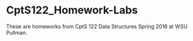 # CptS122_Homework-Labs

These are homeworks from CptS 122 Data Structures Spring 2016 at WSU Pullman.
